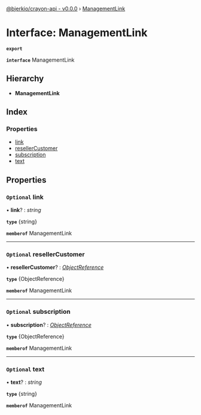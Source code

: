 [@bjerkio/crayon-api - v0.0.0](../README.md) › [ManagementLink](managementlink.md)

# Interface: ManagementLink

**`export`** 

**`interface`** ManagementLink

## Hierarchy

* **ManagementLink**

## Index

### Properties

* [link](managementlink.md#optional-link)
* [resellerCustomer](managementlink.md#optional-resellercustomer)
* [subscription](managementlink.md#optional-subscription)
* [text](managementlink.md#optional-text)

## Properties

### `Optional` link

• **link**? : *string*

**`type`** {string}

**`memberof`** ManagementLink

___

### `Optional` resellerCustomer

• **resellerCustomer**? : *[ObjectReference](objectreference.md)*

**`type`** {ObjectReference}

**`memberof`** ManagementLink

___

### `Optional` subscription

• **subscription**? : *[ObjectReference](objectreference.md)*

**`type`** {ObjectReference}

**`memberof`** ManagementLink

___

### `Optional` text

• **text**? : *string*

**`type`** {string}

**`memberof`** ManagementLink
